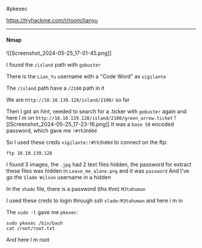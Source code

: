 #pkexec

https://tryhackme.com/r/room/lianyu

---
#### Nmap
![[Screenshot_2024-05-25_17-01-45.png]]

I found the `/island` path with `gobuster` 

There is the `Lian_Yu` username with a "Code Word" as `vigilante`

The `/island` path have a `/2100` path in it

We are `http://10.10.139.128/island/2100/` so far

Then I got an hint, needed to search for a .ticker with `gobuster` again and here I m on `http://10.10.139.128/island/2100/green_arrow.ticket`
![[Screenshot_2024-05-25_17-23-16.png]]
It was a `base 58` encoded password, which gave me `!#th3h00d` 

So I used these creds `vigilante:!#th3h00d` to connect on the ftp:
```shell
ftp 10.10.139.128
```

I found 3 images, the `.jpg` had 2 text files hidden, the password for extract these files was hidden in `Leave_me_alone.png` and it was `password`
And I've go the `Slade Wilson` username in a hidden

In the `shado` file, there is a password (thx thm) `M3tahuman`

I used these creds to login through ssh `slade:M3tahuman` and here i m in

The `sudo -l` gave me `pkexec`:
```shell
sudo pkexec /bin/bash
cat /root/root.txt
```

And here I m root